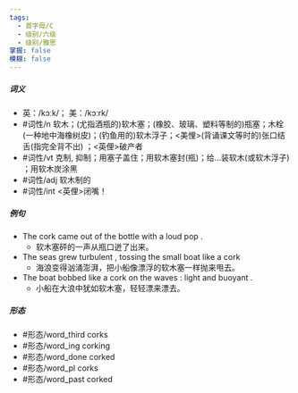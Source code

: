 ```yaml
---
tags:
  - 首字母/C
  - 级别/六级
  - 级别/雅思
掌握: false
模糊: false
---
```

##### 词义
- 英：/kɔːk/； 美：/kɔːrk/
- #词性/n  软木；(尤指酒瓶的)软木塞；(橡胶、玻璃、塑料等制的)瓶塞；木栓(一种地中海橡树皮)；(钓鱼用的)软木浮子；<美悝>(背诵课文等时的)张口结舌(指完全背不出) ；<英俚>破产者
- #词性/vt  克制, 抑制；用塞子盖住；用软木塞封(瓶)；给…装软木(或软木浮子) ；用软木炭涂黑
- #词性/adj  软木制的
- #词性/int  <英俚>闭嘴！
##### 例句
- The cork came out of the bottle with a loud pop .
	- 软木塞砰的一声从瓶口迸了出来。
- The seas grew turbulent , tossing the small boat like a cork
	- 海浪变得汹涌澎湃，把小船像漂浮的软木塞一样抛来甩去。
- The boat bobbed like a cork on the waves : light and buoyant .
	- 小船在大浪中犹如软木塞，轻轻漂来漂去。
##### 形态
- #形态/word_third corks
- #形态/word_ing corking
- #形态/word_done corked
- #形态/word_pl corks
- #形态/word_past corked
